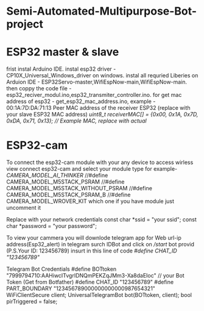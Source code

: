 # Semi-Automated-Multipurpose-Bot-project

# ESP32 master & slave 
frist instal Arduino IDE.
instal esp32 driver - CP10X_Universal_Windows_driver on windows.
instal all requried Liberies on Arduion IDE - ESP32Servo-master,WifiEspNow-main,WifiEspNow-main.
then coppy the code file - esp32_reciver_modul.ino,esp32_transmiter_controller.ino.
for get mac address of esp32 - get_esp32_mac_address.ino, example - 00:1A:7D:DA:71:13
Peer MAC address of the receiver ESP32 (replace with your slave ESP32 MAC address)
*uint8_t receiverMAC[] = {0x00, 0x1A, 0x7D, 0xDA, 0x71, 0x13}; // Example MAC, replace with actual*

# ESP32-cam 
To connect the esp32-cam module with your any device to access wirless view
connect esp32-cam and select your module type for example-*CAMERA_MODEL_AI_THINKER*
//#define CAMERA_MODEL_M5STACK_PSRAM
//#define CAMERA_MODEL_M5STACK_WITHOUT_PSRAM
//#define CAMERA_MODEL_M5STACK_PSRAM_B
//#define CAMERA_MODEL_WROVER_KIT
which one if you have module just uncomment it

Replace with your network credentials
const char *ssid = "your ssid";
const char *password = "your password";

To view your cammera you will downlode telegram app for Web url-ip address(Esp32_alert)
in telegram surch IDBot and click on */start* bot provid (P.S.Your ID: 123456789)
insurt in this line of code *#define CHAT_ID "123456789"*

Telegram Bot Credentials
#define BOTtoken "7999794710:AAHiwcITvgrIDNQmPEKZqJMm3-Xa8daEIoc"  // your Bot Token (Get from Botfather)
#define CHAT_ID "123456789"
#define PART_BOUNDARY "123456789000000000000987654321"
WiFiClientSecure client;
UniversalTelegramBot bot(BOTtoken, client);
bool pirTriggered = false;
